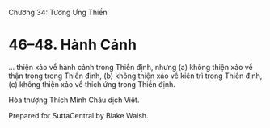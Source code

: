  

Chương 34: Tương Ưng Thiền

# 46–48. Hành Cảnh

… thiện xảo về hành cảnh trong Thiền định, nhưng (a) không thiện xảo về thận trọng trong Thiền định, (b) không thiện xảo về kiên trì trong Thiền định, (c) không thiện xảo về thích ứng trong Thiền định.

Hòa thượng Thích Minh Châu dịch Việt.

Prepared for SuttaCentral by Blake Walsh.